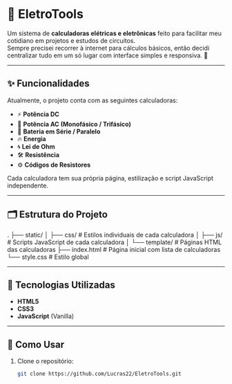 # 🔋     EletroTools

Um sistema de **calculadoras elétricas e eletrônicas** feito para facilitar meu cotidiano em projetos e estudos de circuitos.  
Sempre precisei recorrer à internet para cálculos básicos, então decidi centralizar tudo em um só lugar com interface simples e responsiva. 🚀

---

## ✨ Funcionalidades

Atualmente, o projeto conta com as seguintes calculadoras:

- ⚡ **Potência DC**
- 🔌 **Potência AC (Monofásico / Trifásico)**
- 🔋 **Bateria em Série / Paralelo**
- 🔥 **Energia**
- 🌀 **Lei de Ohm**
- 🛠 **Resistência**
- ⚙️ **Códigos de Resistores**

Cada calculadora tem sua própria página, estilização e script JavaScript independente.

---

## 🗂 Estrutura do Projeto

.
├── static/
│ ├── css/ # Estilos individuais de cada calculadora
│ ├── js/ # Scripts JavaScript de cada calculadora
│ └── template/ # Páginas HTML das calculadoras
├── index.html # Página inicial com lista de calculadoras
└── style.css # Estilo global


---

## 🚀 Tecnologias Utilizadas

- **HTML5**  
- **CSS3**  
- **JavaScript** (Vanilla)

---

## 📌 Como Usar

1. Clone o repositório:
   ```bash
   git clone https://github.com/Lucras22/EletroTools.git
